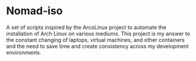 # Nomad-iso
A set of scripts inspired by the ArcoLinux project to automate the installation of Arch Linux on various mediums. This project is my answer to the constant changing of laptops, virtual machines, and other containers and the need to save time and create consistency across my development environments.
